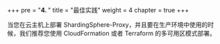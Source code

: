 +++
pre = "<b>4. </b>"
title = "最佳实践"
weight = 4
chapter = true
+++

当您在云主机上部署 ShardingSphere-Proxy，并且要在生产环境中使用的时候，我们推荐您使用 CloudFormation 或者 Terraform 的多可用区模式部署。
